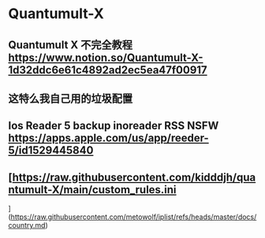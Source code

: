 # Quantumult-X 
## Quantumult X 不完全教程 https://www.notion.so/Quantumult-X-1d32ddc6e61c4892ad2ec5ea47f00917 
## 这特么我自己用的垃圾配置
## Ios Reader 5 backup inoreader RSS NSFW  https://apps.apple.com/us/app/reeder-5/id1529445840
## [https://raw.githubusercontent.com/kidddjh/quantumult-X/main/custom_rules.ini
](https://raw.githubusercontent.com/metowolf/iplist/refs/heads/master/docs/country.md)
